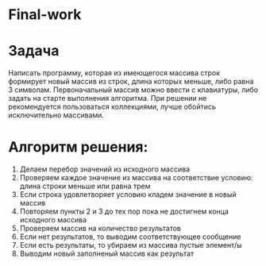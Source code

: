 # Final-work
# Задача
 Написать программу, которая из имеющегося массива строк формирует новый массив из строк, длина которых меньше, либо равна 3 символам. Первоначальный массив можно ввести с клавиатуры, либо задать на старте выполнения алгоритма. При решении не рекомендуется пользоваться коллекциями, лучше обойтись исключительно массивами.
 
 # Алгоритм решения:
1. Делаем перебор значений из исходного массива
2. Проверяем каждое значение из массива на соответствие условию: длина строки меньше или равна трем
3. Если строка удовлетворяет условию кладем значение в новый массив
4. Повторяем пункты 2 и 3 до тех пор пока не достигнем конца исходного массива
5. Проверяем массив на количество результатов
6. Если нет результатов, то выводим соответствующее сообщение
7. Если есть результаты, то убираем из массива пустые элемент/ы
8. Выводим новый заполненый массив как результат
